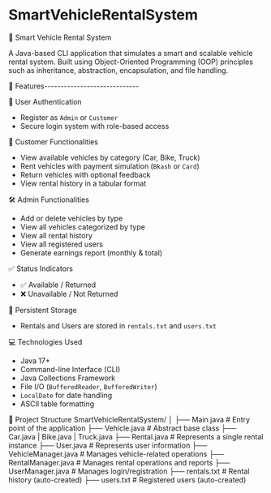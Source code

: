 # SmartVehicleRentalSystem

🚗 Smart Vehicle Rental System

A Java-based CLI application that simulates a smart and scalable vehicle rental system. Built using Object-Oriented Programming (OOP) principles such as inheritance, abstraction, encapsulation, and file handling.

🧠 Features-----------------------------

🔐 User Authentication
- Register as `Admin` or `Customer`
- Secure login system with role-based access

👤 Customer Functionalities
- View available vehicles by category (Car, Bike, Truck)
- Rent vehicles with payment simulation (`Bkash` or `Card`)
- Return vehicles with optional feedback
- View rental history in a tabular format

🛠️ Admin Functionalities
- Add or delete vehicles by type
- View all vehicles categorized by type
- View all rental history
- View all registered users
- Generate earnings report (monthly & total)

✅ Status Indicators
- ✅ Available / Returned
- ❌ Unavailable / Not Returned

💾 Persistent Storage
- Rentals and Users are stored in `rentals.txt` and `users.txt`

💻 Technologies Used
- Java 17+
- Command-line Interface (CLI)
- Java Collections Framework
- File I/O (`BufferedReader`, `BufferedWriter`)
- `LocalDate` for date handling
- ASCII table formatting

📂 Project Structure
SmartVehicleRentalSystem/
│
├── Main.java                # Entry point of the application
├── Vehicle.java             # Abstract base class
├── Car.java | Bike.java | Truck.java
├── Rental.java              # Represents a single rental instance
├── User.java                # Represents user information
├── VehicleManager.java      # Manages vehicle-related operations
├── RentalManager.java       # Manages rental operations and reports
├── UserManager.java         # Manages login/registration
├── rentals.txt              # Rental history (auto-created)
├── users.txt                # Registered users (auto-created)


